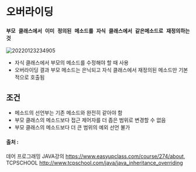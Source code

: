 # 오버라이딩

### `부모 클래스에서 이미 정의된 메소드를 자식 클래스에서 같은메소드로 재정의하는 것`

![20220123234905](https://user-images.githubusercontent.com/78770230/150684207-9534e04e-7af8-4657-b2aa-dd751f2eb1c3.jpg)

- 자식 클래스에서 부모의 메소드를 수정해야 할 때 사용
- 오버라이딩 결과 부모 메소드는 은닉되고 자식 클래스에서 재정의된 메소드만 기본적으로 호출됨

## 조건 
- 메소드의 선언부는 기존 메소드와 완전히 같아야 함
- 부모 클래스의 메소드보다 접근 제어자를 더 좁은 범위로 변경할 수 없음
- 부모 클래스의 메소드보다 더 큰 범위의 예외 선언 불가

#### 출처 : 
데어 프로그래밍 JAVA강의 <https://www.easyupclass.com/course/274/about>,  
TCPSCHOOL <http://www.tcpschool.com/java/java_inheritance_overriding>
